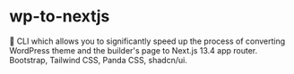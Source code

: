 # wp-to-nextjs
👄 CLI which allows you to significantly speed up the process of converting WordPress theme and the builder's page to Next.js 13.4 app router. Bootstrap, Tailwind CSS, Panda CSS, shadcn/ui.
